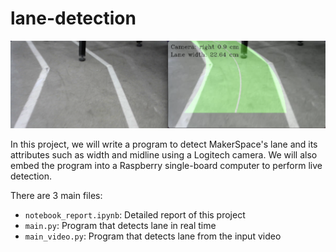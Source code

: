# lane-detection

![Thumbnail](img/1.png)

In this project, we will write a program to detect MakerSpace's lane and its attributes such as width and midline using a Logitech camera. We will also embed the program into a Raspberry single-board computer to perform live detection.

There are 3 main files:
- `notebook_report.ipynb`: Detailed report of this project
- `main.py`: Program that detects lane in real time
- `main_video.py`: Program that detects lane from the input video